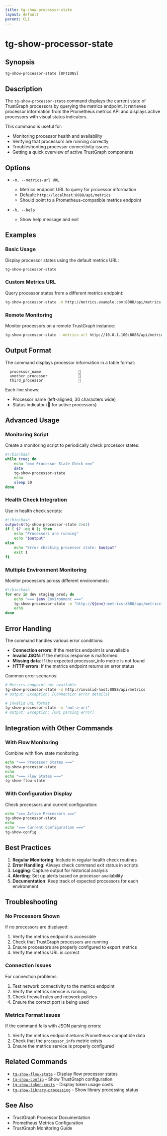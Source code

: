 ```yaml
---
title: tg-show-processor-state
layout: default
parent: CLI
---
```


# tg-show-processor-state

## Synopsis

```
tg-show-processor-state [OPTIONS]
```

## Description

The `tg-show-processor-state` command displays the current state of TrustGraph processors by querying the metrics endpoint. It retrieves processor information from the Prometheus metrics API and displays active processors with visual status indicators.

This command is useful for:
- Monitoring processor health and availability
- Verifying that processors are running correctly
- Troubleshooting processor connectivity issues
- Getting a quick overview of active TrustGraph components

## Options

- `-m, --metrics-url URL`
  - Metrics endpoint URL to query for processor information
  - Default: `http://localhost:8088/api/metrics`
  - Should point to a Prometheus-compatible metrics endpoint

- `-h, --help`
  - Show help message and exit

## Examples

### Basic Usage

Display processor states using the default metrics URL:
```bash
tg-show-processor-state
```

### Custom Metrics URL

Query processor states from a different metrics endpoint:
```bash
tg-show-processor-state -m http://metrics.example.com:8088/api/metrics
```

### Remote Monitoring

Monitor processors on a remote TrustGraph instance:
```bash
tg-show-processor-state --metrics-url http://10.0.1.100:8088/api/metrics
```

## Output Format

The command displays processor information in a table format:
```
  processor_name                 💚
  another_processor              💚
  third_processor                💚
```

Each line shows:
- Processor name (left-aligned, 30 characters wide)
- Status indicator (💚 for active processors)

## Advanced Usage

### Monitoring Script

Create a monitoring script to periodically check processor states:
```bash
#!/bin/bash
while true; do
    echo "=== Processor State Check ===" 
    date
    tg-show-processor-state
    echo
    sleep 30
done
```

### Health Check Integration

Use in health check scripts:
```bash
#!/bin/bash
output=$(tg-show-processor-state 2>&1)
if [ $? -eq 0 ]; then
    echo "Processors are running"
    echo "$output"
else
    echo "Error checking processor state: $output"
    exit 1
fi
```

### Multiple Environment Monitoring

Monitor processors across different environments:
```bash
#!/bin/bash
for env in dev staging prod; do
    echo "=== $env Environment ==="
    tg-show-processor-state -m "http://${env}-metrics:8088/api/metrics"
    echo
done
```

## Error Handling

The command handles various error conditions:

- **Connection errors**: If the metrics endpoint is unavailable
- **Invalid JSON**: If the metrics response is malformed
- **Missing data**: If the expected processor_info metric is not found
- **HTTP errors**: If the metrics endpoint returns an error status

Common error scenarios:
```bash
# Metrics endpoint not available
tg-show-processor-state -m http://invalid-host:8088/api/metrics
# Output: Exception: [Connection error details]

# Invalid URL format
tg-show-processor-state -m "not-a-url"
# Output: Exception: [URL parsing error]
```

## Integration with Other Commands

### With Flow Monitoring

Combine with flow state monitoring:
```bash
echo "=== Processor States ==="
tg-show-processor-state
echo
echo "=== Flow States ==="
tg-show-flow-state
```

### With Configuration Display

Check processors and current configuration:
```bash
echo "=== Active Processors ==="
tg-show-processor-state
echo
echo "=== Current Configuration ==="
tg-show-config
```

## Best Practices

1. **Regular Monitoring**: Include in regular health check routines
2. **Error Handling**: Always check command exit status in scripts
3. **Logging**: Capture output for historical analysis
4. **Alerting**: Set up alerts based on processor availability
5. **Documentation**: Keep track of expected processors for each environment

## Troubleshooting

### No Processors Shown

If no processors are displayed:
1. Verify the metrics endpoint is accessible
2. Check that TrustGraph processors are running
3. Ensure processors are properly configured to export metrics
4. Verify the metrics URL is correct

### Connection Issues

For connection problems:
1. Test network connectivity to the metrics endpoint
2. Verify the metrics service is running
3. Check firewall rules and network policies
4. Ensure the correct port is being used

### Metrics Format Issues

If the command fails with JSON parsing errors:
1. Verify the metrics endpoint returns Prometheus-compatible data
2. Check that the `processor_info` metric exists
3. Ensure the metrics service is properly configured

## Related Commands

- [`tg-show-flow-state`](tg-show-flow-state.md) - Display flow processor states
- [`tg-show-config`](tg-show-config.md) - Show TrustGraph configuration
- [`tg-show-token-costs`](tg-show-token-costs.md) - Display token usage costs
- [`tg-show-library-processing`](tg-show-library-processing.md) - Show library processing status

## See Also

- TrustGraph Processor Documentation
- Prometheus Metrics Configuration
- TrustGraph Monitoring Guide
